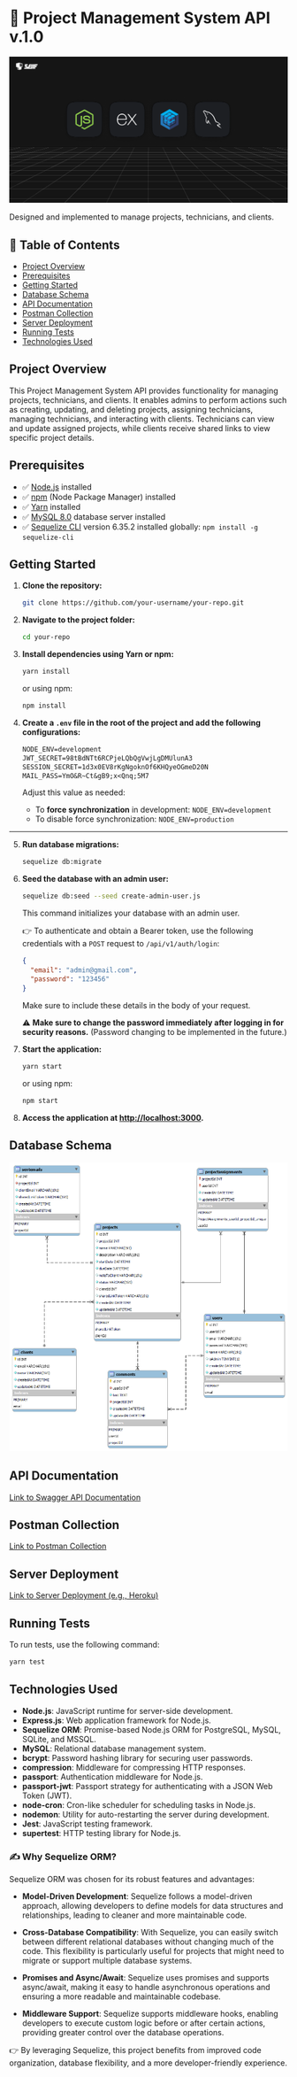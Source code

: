 # 👷 Project Management System API v.1.0

![cover 1.png](./cover.png)

Designed and implemented to manage projects, technicians, and clients.

## 📖 Table of Contents

- [Project Overview](#project-overview)
- [Prerequisites](#prerequisites)
- [Getting Started](#getting-started)
- [Database Schema](#database-schema)
- [API Documentation](#api-documentation)
- [Postman Collection](#postman-collection)
- [Server Deployment](#server-deployment)
- [Running Tests](#running-tests)
- [Technologies Used](#technologies-used)

## Project Overview

This Project Management System API provides functionality for managing projects, technicians, and clients. It enables admins to perform actions such as creating, updating, and deleting projects, assigning technicians, managing technicians, and interacting with clients. Technicians can view and update assigned projects, while clients receive shared links to view specific project details.

## Prerequisites

- ✅ [Node.js](https://nodejs.org/) installed
- ✅ [npm](https://www.npmjs.com/) (Node Package Manager) installed
- ✅ [Yarn](https://yarnpkg.com/) installed
- ✅ [MySQL 8.0](https://www.mysql.com/) database server installed
- ✅ [Sequelize CLI](https://github.com/sequelize/cli) version 6.35.2 installed globally: `npm install -g sequelize-cli`

## Getting Started

1. **Clone the repository:**

   ```bash
   git clone https://github.com/your-username/your-repo.git
   ```

2. **Navigate to the project folder:**

   ```bash
   cd your-repo
   ```

3. **Install dependencies using Yarn or npm:**

   ```bash
   yarn install
   ```

   or using npm:

   ```bash
   npm install
   ```

4. **Create a `.env` file in the root of the project and add the following configurations:**

   ```env
   NODE_ENV=development
   JWT_SECRET=98tBdNTt6RCPjeLQbQgVwjLgDMUlunA3
   SESSION_SECRET=1d3x0EV8rKgNgoknOf6KHQyeOGmeD20N
   MAIL_PASS=YmO&R~Ct&gB9;x<Qnq;5M7
   ```

   Adjust this value as needed:

   - To **force synchronization** in development: `NODE_ENV=development`
   - To disable force synchronization: `NODE_ENV=production`

---

5. **Run database migrations:**

   ```bash
   sequelize db:migrate
   ```

6. **Seed the database with an admin user:**

   ```bash
   sequelize db:seed --seed create-admin-user.js
   ```

   This command initializes your database with an admin user.

   👉 To authenticate and obtain a Bearer token, use the following credentials with a `POST` request to `/api/v1/auth/login`:

   ```json
   {
     "email": "admin@gmail.com",
     "password": "123456"
   }
   ```

   Make sure to include these details in the body of your request.

   ⚠️ **Make sure to change the password immediately after logging in for security reasons.** (Password changing to be implemented in the future.)

7. **Start the application:**

   ```bash
   yarn start
   ```

   or using npm:

   ```bash
   npm start
   ```

8. **Access the application at [http://localhost:3000](http://localhost:3000).**

## Database Schema

![diagram.png](./diagram.png)

## API Documentation

[Link to Swagger API Documentation](#)

## Postman Collection

[Link to Postman Collection](#)

## Server Deployment

[Link to Server Deployment (e.g., Heroku)](#)

## Running Tests

To run tests, use the following command:

```bash
yarn test
```

## Technologies Used

- **Node.js**: JavaScript runtime for server-side development.
- **Express.js**: Web application framework for Node.js.
- **Sequelize ORM**: Promise-based Node.js ORM for PostgreSQL, MySQL, SQLite, and MSSQL.
- **MySQL**: Relational database management system.
- **bcrypt**: Password hashing library for securing user passwords.
- **compression**: Middleware for compressing HTTP responses.
- **passport**: Authentication middleware for Node.js.
- **passport-jwt**: Passport strategy for authenticating with a JSON Web Token (JWT).
- **node-cron**: Cron-like scheduler for scheduling tasks in Node.js.
- **nodemon**: Utility for auto-restarting the server during development.
- **Jest**: JavaScript testing framework.
- **supertest**: HTTP testing library for Node.js.

### ✍️ Why Sequelize ORM?

Sequelize ORM was chosen for its robust features and advantages:

- **Model-Driven Development**: Sequelize follows a model-driven approach, allowing developers to define models for data structures and relationships, leading to cleaner and more maintainable code.

- **Cross-Database Compatibility**: With Sequelize, you can easily switch between different relational databases without changing much of the code. This flexibility is particularly useful for projects that might need to migrate or support multiple database systems.

- **Promises and Async/Await**: Sequelize uses promises and supports async/await, making it easy to handle asynchronous operations and ensuring a more readable and maintainable codebase.

- **Middleware Support**: Sequelize supports middleware hooks, enabling developers to execute custom logic before or after certain actions, providing greater control over the database operations.

👉 By leveraging Sequelize, this project benefits from improved code organization, database flexibility, and a more developer-friendly experience.
